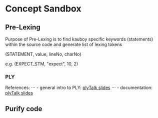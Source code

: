 Concept Sandbox
=================


Pre-Lexing
--------------------------

Purpose of Pre-Lexing is to find kauboy specific keywords (statements) within the source code and generate list of lexing tokens

(STATEMENT, value, lineNo, charNo)

e.g.
(EXPECT_STM, "expect", 10, 2)


### PLY

References:
⋅⋅⋅ - general intro to PLY:  [plyTalk slides](http://www.dabeaz.com/ply/PLYTalk.pdf)
⋅⋅⋅ - documentation:  [plyTalk slides](http://www.dabeaz.com/ply/PLYTalk.pdf)

Purify code
--------------------------
